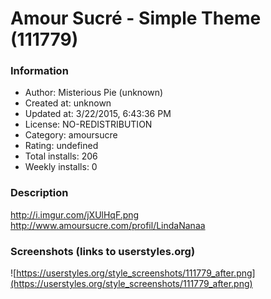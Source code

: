 # Amour Sucré - Simple Theme (111779)

### Information
- Author: Misterious Pie (unknown)
- Created at: unknown
- Updated at: 3/22/2015, 6:43:36 PM
- License: NO-REDISTRIBUTION
- Category: amoursucre
- Rating: undefined
- Total installs: 206
- Weekly installs: 0


### Description
http://i.imgur.com/jXUlHqF.png
http://www.amoursucre.com/profil/LindaNanaa


### Screenshots (links to userstyles.org)
![https://userstyles.org/style_screenshots/111779_after.png](https://userstyles.org/style_screenshots/111779_after.png)


